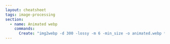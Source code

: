 ```yaml
---
layout: cheatsheet
tags: image-processing
section:
  - name: Animated webp
    commands:
      Create: "img2webp -d 300 -lossy -m 6 -min_size -o animated.webp *.jpg"
---
```

